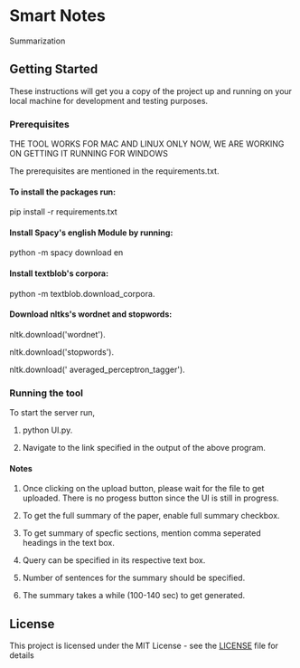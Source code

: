 # Smart Notes

Summarization

## Getting Started

These instructions will get you a copy of the project up and running on your local machine for development and testing purposes. 

### Prerequisites

THE TOOL WORKS FOR MAC AND LINUX ONLY NOW, WE ARE WORKING ON GETTING IT RUNNING FOR WINDOWS

The prerequisites are mentioned in the requirements.txt. 

#### To install the packages run:

pip install -r requirements.txt


#### Install Spacy's english Module by running:

python -m spacy download en


#### Install textblob's corpora:  


python -m textblob.download_corpora. 

#### Download nltks's wordnet and stopwords:  


nltk.download('wordnet'). 

nltk.download('stopwords'). 

nltk.download(' averaged_perceptron_tagger'). 


### Running the tool

To start the server run,  

1. python UI.py. 


2. Navigate to the link specified in the output of the above program. 

#### Notes

1. Once clicking on the upload button, please wait for the file to get uploaded. There is no progess button since the UI is still in progress.  

2. To get the full summary of the paper, enable full summary checkbox.  
3. To get summary of specfic sections, mention comma seperated headings in the text box.  
4. Query can be specified in its respective text box. 
5. Number of sentences for the summary should be specified.  
6. The summary takes a while (100-140 sec) to get generated.



## License

This project is licensed under the MIT License - see the [LICENSE](LICENSE.md) file for details



